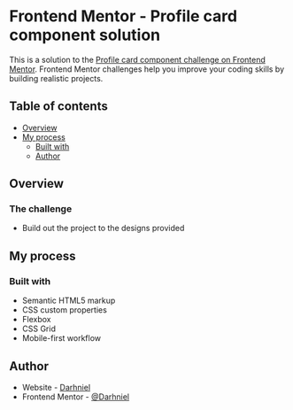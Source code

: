 # Frontend Mentor - Profile card component solution

This is a solution to the [Profile card component challenge on Frontend Mentor](https://www.frontendmentor.io/challenges/profile-card-component-cfArpWshJ). Frontend Mentor challenges help you improve your coding skills by building realistic projects. 

## Table of contents

- [Overview](#overview)
- [My process](#my-process)
  - [Built with](#built-with)
  - [Author](#author)


## Overview

### The challenge

- Build out the project to the designs provided

## My process

### Built with

- Semantic HTML5 markup
- CSS custom properties
- Flexbox
- CSS Grid
- Mobile-first workflow

## Author

- Website - [Darhniel](https://github.com/Darhniel)
- Frontend Mentor - [@Darhniel](https://www.frontendmentor.io/profile/Darhniel)